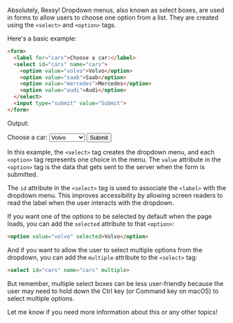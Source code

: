 Absolutely, Rexsy! Dropdown menus, also known as select boxes, are used in forms to allow users to choose one option from a list. They are created using the `<select>` and `<option>` tags.

Here's a basic example:

```html
<form>
  <label for="cars">Choose a car:</label>
  <select id="cars" name="cars">
    <option value="volvo">Volvo</option>
    <option value="saab">Saab</option>
    <option value="mercedes">Mercedes</option>
    <option value="audi">Audi</option>
  </select>
  <input type="submit" value="Submit">
</form>
```
Output:
<form>
  <label for="cars">Choose a car:</label>
  <select id="cars" name="cars">
    <option value="volvo">Volvo</option>
    <option value="saab">Saab</option>
    <option value="mercedes">Mercedes</option>
    <option value="audi">Audi</option>
  </select>
  <input type="submit" value="Submit">
</form>

In this example, the `<select>` tag creates the dropdown menu, and each `<option>` tag represents one choice in the menu. The `value` attribute in the `<option>` tag is the data that gets sent to the server when the form is submitted.

The `id` attribute in the `<select>` tag is used to associate the `<label>` with the dropdown menu. This improves accessibility by allowing screen readers to read the label when the user interacts with the dropdown.

If you want one of the options to be selected by default when the page loads, you can add the `selected` attribute to that `<option>`:

```html
<option value="volvo" selected>Volvo</option>
```

And if you want to allow the user to select multiple options from the dropdown, you can add the `multiple` attribute to the `<select>` tag:

```html
<select id="cars" name="cars" multiple>
```

But remember, multiple select boxes can be less user-friendly because the user may need to hold down the Ctrl key (or Command key on macOS) to select multiple options.

Let me know if you need more information about this or any other topics!